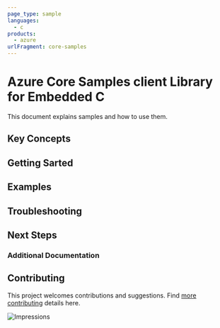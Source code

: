 ```yaml
---
page_type: sample
languages:
  - c
products:
  - azure
urlFragment: core-samples
---
```


# Azure Core Samples client Library for Embedded C

This document explains samples and how to use them.

## Key Concepts

## Getting Sarted

## Examples

## Troubleshooting

## Next Steps

### Additional Documentation

## Contributing

This project welcomes contributions and suggestions. Find [more contributing][SDK_README_CONTRIBUTING] details here.

<!-- LINKS -->
[SDK_README_CONTRIBUTING]: ../../../CONTRIBUTING.md

![Impressions](https://azure-sdk-impressions.azurewebsites.net/api/impressions/azure-sdk-for-c%2Fsdk%2Fcore%2Fcore%2Fsamples%2FREADME.png)

